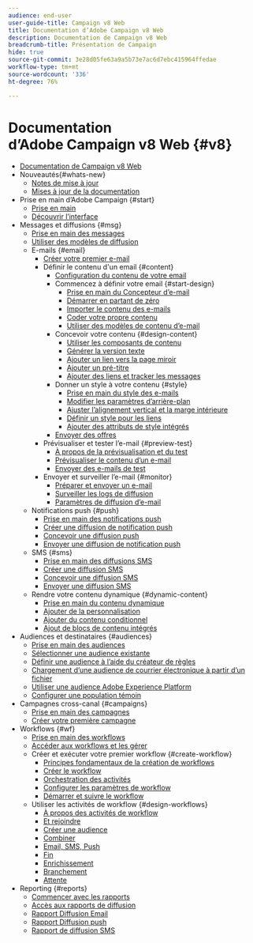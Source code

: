 ```yaml
---
audience: end-user
user-guide-title: Campaign v8 Web
title: Documentation d’Adobe Campaign v8 Web
description: Documentation de Campaign v8 Web
breadcrumb-title: Présentation de Campaign
hide: true
source-git-commit: 3e28d05fe63a9a5b73e7ac6d7ebc415964ffedae
workflow-type: tm+mt
source-wordcount: '336'
ht-degree: 76%

---
```



# Documentation d’Adobe Campaign v8 Web {#v8}

+ [Documentation de Campaign v8 Web](campaign-web-home.md)
+ Nouveautés{#whats-new}
   + [Notes de mise à jour](rn/release-notes.md)
   + [Mises à jour de la documentation](rn/documentation-updates.md)
+ Prise en main d’Adobe Campaign {#start}
   + [Prise en main](get-started/get-started.md)
   + [Découvrir l’interface](get-started/user-interface.md)
+ Messages et diffusions {#msg}
   + [Prise en main des messages](msg/gs-messages.md)
   + [Utiliser des modèles de diffusion](msg/delivery-template.md)
   + E-mails {#email}
      + [Créer votre premier e-mail](email/create-email.md)
      + Définir le contenu d&#39;un email {#content}
         + [Configuration du contenu de votre email](content/edit-content.md)
         + Commencez à définir votre email {#start-design}
            + [Prise en main du Concepteur d’e-mail](content/get-started-email-designer.md)
            + [Démarrer en partant de zéro ](content/create-email-content.md)
            + [Importer le contenu des e-mails](content/existing-content.md)
            + [Coder votre propre contenu](content/code-content.md)
            + [Utiliser des modèles de contenu d’e-mail](content/email-templates.md)
         + Concevoir votre contenu {#design-content}
            + [Utiliser les composants de contenu](content/content-components.md)
            + [Générer la version texte](content/text-version-email.md)
            + [Ajouter un lien vers la page miroir](content/mirror-page.md)
            + [Ajouter un pré-titre](content/preheader.md)
            + [Ajouter des liens et tracker les messages](content/message-tracking.md)
         + Donner un style à votre contenu {#style}
            + [Prise en main du style des e-mails](content/get-started-email-style.md)
            + [Modifier les paramètres d’arrière-plan](content/backgrounds.md)
            + [Ajuster l’alignement vertical et la marge intérieure](content/alignment-and-padding.md)
            + [Définir un style pour les liens](content/styling-links.md)
            + [Ajouter des attributs de style intégrés](content/inline-styling.md)
         + [Envoyer des offres](content/offers.md)
      + Prévisualiser et tester l’e-mail {#preview-test}
         + [À propos de la prévisualisation et du test](preview-test/preview-test.md)
         + [Prévisualiser le contenu d’un e-mail](preview-test/preview-content.md)
         + [Envoyer des e-mails de test](preview-test/proofs.md)
      + Envoyer et surveiller l’e-mail {#monitor}
         + [Préparer et envoyer un e-mail](monitor/prepare-send.md)
         + [Surveiller les logs de diffusion](monitor/delivery-logs.md)
         + [Paramètres de diffusion d’e-mail](advanced-settings/delivery-settings.md)
   + Notifications push {#push}
      + [Prise en main des notifications push](push/gs-push.md)
      + [Créer une diffusion de notification push](push/create-push.md)
      + [Concevoir une diffusion push](push/content-push.md)
      + [Envoyer une diffusion de notification push](push/send-push.md)
   + SMS {#sms}
      + [Prise en main des diffusions SMS](sms/gs-sms.md)
      + [Créer une diffusion SMS](sms/create-sms.md)
      + [Concevoir une diffusion SMS ](sms/content-sms.md)
      + [Envoyer une diffusion SMS ](sms/send-sms.md)
   + Rendre votre contenu dynamique {#dynamic-content}
      + [Prise en main du contenu dynamique](personalization/gs-personalization.md)
      + [Ajouter de la personnalisation](personalization/personalize.md)
      + [Ajouter du contenu conditionnel](personalization/conditions.md)
      + [Ajout de blocs de contenu intégrés](personalization/content-blocks.md)
+ Audiences et destinataires {#audiences}
   + [Prise en main des audiences](audience/about-audiences.md)
   + [Sélectionner une audience existante](audience/add-audience.md)
   + [Définir une audience à l’aide du créateur de règles](audience/segment-builder.md)
   + [Chargement d’une audience de courrier électronique à partir d’un fichier](audience/file-audience.md)
   + [Utiliser une audience Adobe Experience Platform](audience/aep-audience.md)
   + [Configurer une population témoin](audience/control-group.md)
+ Campagnes cross-canal {#campaigns}
   + [Prise en main des campagnes](campaigns/gs-campaigns.md)
   + [Créer votre première campagne](campaigns/create-campaigns.md)
+ Workflows {#wf}
   + [Prise en main des workflows](workflows/gs-workflows.md)
   + [Accéder aux workflows et les gérer](workflows/access-monitor.md)
   + Créer et exécuter votre premier workflow {#create-workflow}
      + [Principes fondamentaux de la création de workflows](workflows/gs-workflow-creation.md)
      + [Créer le workflow](workflows/create-workflow.md)
      + [Orchestration des activités](workflows/orchestrate-activities.md)
      + [Configurer les paramètres de workflow](workflows/workflow-settings.md)
      + [Démarrer et suivre le workflow](workflows/start-monitor-workflows.md)
   + Utiliser les activités de workflow {#design-workflows}
      + [À propos des activités de workflow](workflows/activities/about-activities.md)
      + [Et rejoindre](workflows/activities/and-join.md)
      + [Créer une audience](workflows/activities/build-audience.md)
      + [Combiner](workflows/activities/combine.md)
      + [Email, SMS, Push](workflows/activities/email.md)
      + [Fin](workflows/activities/end.md)
      + [Enrichissement](workflows/activities/enrichment.md)
      + [Branchement](workflows/activities/fork.md)
      + [Attente](workflows/activities/wait.md)
+ Reporting {#reports}
   + [Commencer avec les rapports](reporting/gs-reports.md)
   + [Accès aux rapports de diffusion](reporting/delivery-reports.md)
   + [Rapport Diffusion Email](reporting/email-report.md)
   + [Rapport Diffusion push](reporting/push-report.md)
   + [Rapport de diffusion SMS](reporting/sms-report.md)